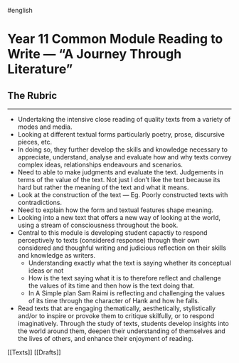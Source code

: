 #english 
# Year 11 Common Module Reading to Write — “A Journey Through Literature”

## The Rubric
---

- Undertaking the intensive close reading of quality texts from a variety of modes and media.
- Looking at different textual forms particularly poetry, prose, discursive pieces, etc.
- In doing so, they further develop the skills and knowledge necessary to appreciate, understand, analyse and evaluate how and why texts convey complex ideas, relationships endeavours and scenarios.
- Need to able to make judgments and evaluate the text. Judgements in terms of the value of the text. Not just I don’t like the text because its hard but rather the meaning of the text and what it means.
- Look at the construction of the text — Eg. Poorly constructed texts with contradictions.
- Need to explain how the form and textual features shape meaning.
- Looking into a new text that offers a new way of looking at the world, using a stream of consciousness throughout the book.
- Central to this module is developing student capactiy to respond perceptively to texts (considered response) through their own considered and thoughful writing and judicious reflection on their skills and knowledge as writers.
    - Understanding exactly what the text is saying whether its conceptual ideas or not
    - How is the text saying what it is to therefore reflect and challenge the values of its time and then how is the text doing that.
    - In A Simple plan Sam Raimi is reflecting and challenging the values of its time through the character of Hank and how he falls.
- Read texts that are engaging thematically, aesthetically, stylistically and/or to inspire or provoke them to critique skilfully, or to respond imaginatively. Through the study of texts, students develop insights into the world around them, deepen their understanding of themselves and the lives of others, and enhance their enjoyment of reading.

[[Texts]]
[[Drafts]]
